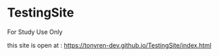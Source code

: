 # TestingSite
For Study Use Only

this site is open at : https://tonyren-dev.github.io/TestingSite/index.html
